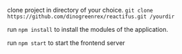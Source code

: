 clone project in directory of your choice.
`git clone https://github.com/dinogreenrex/reactifus.git /yourdir`
  
run `npm install` to install the modules of the application.

run `npm start` to start the frontend server